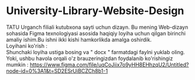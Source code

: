 # University-Library-Website-Design
TATU Urganch filiali kutubxona sayti uchun dizayn.
Bu mening Web-dizayn sohasida Figma texnologiyasi asosida haqiqiy loyiha uchun qilgan birinchi amaliy ishim.Bu ishni ikki kishi hamkorlikda amalga oshirdik.
<br>
Loyihani ko'rish : <br>
Shunchaki loyiha ustiga bosing va " docx " farmatdagi faylni yuklab oling.
Yoki, ushbu havola orqali o'z brauzeringizdan foydalanib ko'rishingiz mumkin : https://www.figma.com/file/uqCoJiix7o9yHH8EHhzqU2/Untitled?node-id=0%3A1&t=SD2ESrUiBCZCh8b1-1 
